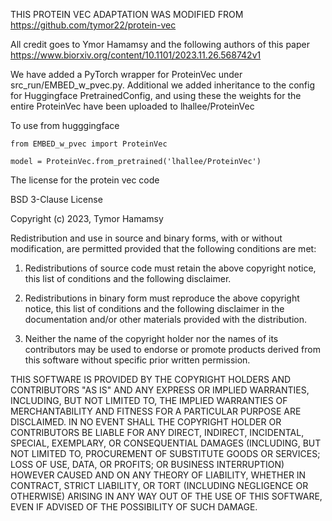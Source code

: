 THIS PROTEIN VEC ADAPTATION WAS MODIFIED FROM https://github.com/tymor22/protein-vec

All credit goes to Ymor Hamamsy and the following authors of this paper https://www.biorxiv.org/content/10.1101/2023.11.26.568742v1

We have added a PyTorch wrapper for ProteinVec under src_run/EMBED_w_pvec.py. Additional we added inheritance to the config for Huggingface PretrainedConfig, and using these the weights for the entire ProteinVec have been uploaded to lhallee/ProteinVec 

To use from hugggingface

```
from EMBED_w_pvec import ProteinVec

model = ProteinVec.from_pretrained('lhallee/ProteinVec')
```

The license for the protein vec code

BSD 3-Clause License

Copyright (c) 2023, Tymor Hamamsy

Redistribution and use in source and binary forms, with or without
modification, are permitted provided that the following conditions are met:

1. Redistributions of source code must retain the above copyright notice, this
   list of conditions and the following disclaimer.

2. Redistributions in binary form must reproduce the above copyright notice,
   this list of conditions and the following disclaimer in the documentation
   and/or other materials provided with the distribution.

3. Neither the name of the copyright holder nor the names of its
   contributors may be used to endorse or promote products derived from
   this software without specific prior written permission.

THIS SOFTWARE IS PROVIDED BY THE COPYRIGHT HOLDERS AND CONTRIBUTORS "AS IS"
AND ANY EXPRESS OR IMPLIED WARRANTIES, INCLUDING, BUT NOT LIMITED TO, THE
IMPLIED WARRANTIES OF MERCHANTABILITY AND FITNESS FOR A PARTICULAR PURPOSE ARE
DISCLAIMED. IN NO EVENT SHALL THE COPYRIGHT HOLDER OR CONTRIBUTORS BE LIABLE
FOR ANY DIRECT, INDIRECT, INCIDENTAL, SPECIAL, EXEMPLARY, OR CONSEQUENTIAL
DAMAGES (INCLUDING, BUT NOT LIMITED TO, PROCUREMENT OF SUBSTITUTE GOODS OR
SERVICES; LOSS OF USE, DATA, OR PROFITS; OR BUSINESS INTERRUPTION) HOWEVER
CAUSED AND ON ANY THEORY OF LIABILITY, WHETHER IN CONTRACT, STRICT LIABILITY,
OR TORT (INCLUDING NEGLIGENCE OR OTHERWISE) ARISING IN ANY WAY OUT OF THE USE
OF THIS SOFTWARE, EVEN IF ADVISED OF THE POSSIBILITY OF SUCH DAMAGE.